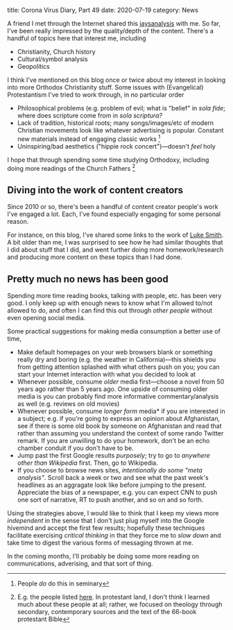 title: Corona Virus Diary, Part 49
date: 2020-07-19
category: News

A friend I met through the Internet shared this
[jaysanalysis](https://jaysanalysis.com/) with me. So far, I've been
really impressed by the quality/depth of the content.
There's a handful of topics here that interest me, including

- Christianity, Church history
- Cultural/symbol analysis
- Geopolitics

I think I've mentioned on this blog once or twice about my interest in
looking into more Orthodox Christianity stuff. Some issues with
(Evangelical) Protestantism I've tried to work through, in no
particular order

- Philosophical problems (e.g. problem of evil; what is "belief" in
  *sola fide*; where does scripture come from in *sola scriptura?*
- Lack of tradition, historical roots; many songs/images/etc of modern
  Christian movements look like whatever advertising is popular.
  Constant new materials instead of engaging classic works [^1]
- Uninspiring/bad aesthetics ("hippie rock concert")&mdash;doesn't
  *feel* holy
  
I hope that through spending some time studying Orthodoxy, including
doing more readings of the Church Fathers [^2]

Diving into the work of content creators
----------------------------------------

Since 2010 or so, there's been a handful of content creator people's
work I've engaged a lot. Each, I've found especially engaging for some
personal reason.

For instance, on this blog, I've shared some links to the work of [Luke
Smith](https://lukesmith.xyz/). A bit older than me, I was surprised
to see how he had similar thoughts that I did about stuff that I did,
and went further doing more homework/research and producing more
content on these topics than I had done.

Pretty much no news has been good
----------------------------------

Spending more time reading books, talking with people, etc. has been
very good. I only keep up with enough news to know what I'm allowed
to/not allowed to do, and often I can find this out through *other
people* without even opening social media.

Some practical suggestions for making media consumption a better use
of time,

- Make default homepages on your web browsers blank or something
  really dry and boring (e.g. the weather in California)&mdash;this
  shields you from getting attention splashed with what others push on
  you; you can start your Internet interaction with what you decided
  to look at
- Whenever possible, consume *older* media first&mdash;choose a novel
  from 50 years ago rather than 5 years ago. One upside of consuming
  older media is you can probably find more informative
  commentary/analysis as well (e.g. reviews on old movies)
- Whenever possible, consume *longer form* media* if you are
  interested in a subject; e.g. if you're going to express an opinion
  about Afghanistan, see if there is some old book by someone on
  Afghanistan and read that rather than assuming you understand the
  context of some rando Twitter remark. If you are unwilling to do
  your homework, don't be an echo chamber conduit if you don't have to
  be.
- Jump past the first Google results *purposely*; try to go to
  *anywhere other than Wikipedia* first. Then, go to Wikipedia.
- If you choose to browse news sites, *intentionally do some "meta
  analysis"*. Scroll back a week or two and see what the past week's
  headlines as an aggragate look like before jumping to the present.
  Appreciate the bias of a newspaper, e.g. you can expect CNN to push
  one sort of narrative, RT to push another, and so on and so forth.

Using the strategies above, I would like to think that I keep my views
more *independent* in the sense that I don't just plug myself into the
Google hivemind and accept the first few results; hopefully these
techniques facilitate exercising *critical thinking* in that they
force me to *slow down* and take time to digest the various forms of
messaging thrown at me.

In the coming months, I'll probably be doing some more reading on
communications, adverising, and that sort of thing.


[^1]: People *do* do this in seminary
[^2]: E.g. the people listed
    [here](https://en.wikipedia.org/wiki/Church_Fathers). In
    protestant land, I don't think I learned much about these people
    at all; rather, we focused on theology through secondary,
    contemporary sources and the text of the 66-book protestant Bible
